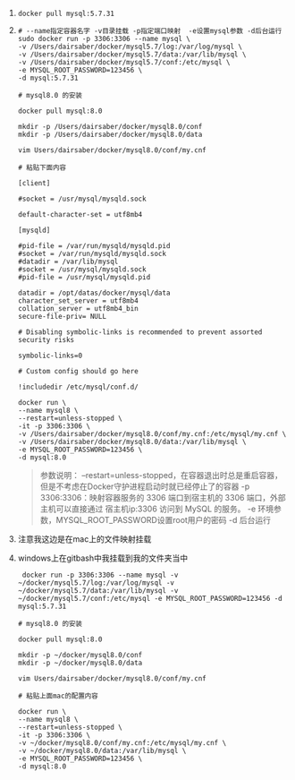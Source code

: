 1. ``` shell
   docker pull mysql:5.7.31
   ```

2. ```shell
   # --name指定容器名字 -v目录挂载 -p指定端口映射  -e设置mysql参数 -d后台运行
   sudo docker run -p 3306:3306 --name mysql \
   -v /Users/dairsaber/docker/mysql5.7/log:/var/log/mysql \
   -v /Users/dairsaber/docker/mysql5.7/data:/var/lib/mysql \
   -v /Users/dairsaber/docker/mysql5.7/conf:/etc/mysql \
   -e MYSQL_ROOT_PASSWORD=123456 \
   -d mysql:5.7.31
   
   ```

   ```shell
   # mysql8.0 的安装
   
   docker pull mysql:8.0
   
   mkdir -p /Users/dairsaber/docker/mysql8.0/conf
   mkdir -p /Users/dairsaber/docker/mysql8.0/data
   
   vim Users/dairsaber/docker/mysql8.0/conf/my.cnf
   
   # 粘贴下面内容
   ```
   
   ```
   [client]
   
   #socket = /usr/mysql/mysqld.sock
   
   default-character-set = utf8mb4
   
   [mysqld]
   
   #pid-file = /var/run/mysqld/mysqld.pid
   #socket = /var/run/mysqld/mysqld.sock
   #datadir = /var/lib/mysql
   #socket = /usr/mysql/mysqld.sock
   #pid-file = /usr/mysql/mysqld.pid
   
   datadir = /opt/datas/docker/mysql/data
   character_set_server = utf8mb4
   collation_server = utf8mb4_bin
   secure-file-priv= NULL
   
   # Disabling symbolic-links is recommended to prevent assorted security risks
   
   symbolic-links=0
   
   # Custom config should go here
   
   !includedir /etc/mysql/conf.d/
   ```
   
   ```shell
   docker run \
   --name mysql8 \
   --restart=unless-stopped \
   -it -p 3306:3306 \
   -v /Users/dairsaber/docker/mysql8.0/conf/my.cnf:/etc/mysql/my.cnf \
   -v /Users/dairsaber/docker/mysql8.0/data:/var/lib/mysql \
   -e MYSQL_ROOT_PASSWORD=123456 \
   -d mysql:8.0
   ```
   
   > 参数说明：
   > –restart=unless-stopped，在容器退出时总是重启容器，但是不考虑在Docker守护进程启动时就已经停止了的容器
   > -p 3306:3306：映射容器服务的 3306 端口到宿主机的 3306 端口，外部主机可以直接通过 宿主机ip:3306 访问到 MySQL 的服务。
   > -e 环境参数，MYSQL_ROOT_PASSWORD设置root用户的密码
   > -d 后台运行
   
   
   
3. 注意我这边是在mac上的文件映射挂载

4. windows上在gitbash中我挂载到我的文件夹当中

   ```shell
    docker run -p 3306:3306 --name mysql -v ~/docker/mysql5.7/log:/var/log/mysql -v ~/docker/mysql5.7/data:/var/lib/mysql -v ~/docker/mysql5.7/conf:/etc/mysql -e MYSQL_ROOT_PASSWORD=123456 -d mysql:5.7.31
   ```

   

   ```shell
   # mysql8.0 的安装
   
   docker pull mysql:8.0
   
   mkdir -p ~/docker/mysql8.0/conf
   mkdir -p ~/docker/mysql8.0/data
   
   vim Users/dairsaber/docker/mysql8.0/conf/my.cnf
   
   # 粘贴上面mac的配置内容
   ```
   
   
   
   
   
   ```shell
   docker run \
   --name mysql8 \
   --restart=unless-stopped \
   -it -p 3306:3306 \
   -v ~/docker/mysql8.0/conf/my.cnf:/etc/mysql/my.cnf \
   -v ~/docker/mysql8.0/data:/var/lib/mysql \
   -e MYSQL_ROOT_PASSWORD=123456 \
   -d mysql:8.0
   ```
   
   
   
   

